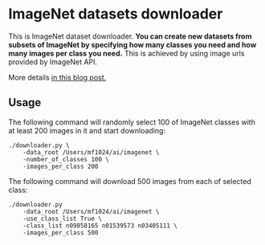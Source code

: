 # ImageNet datasets downloader

This is ImageNet dataset downloader. **You can create new datasets from subsets of ImageNet by specifying how many 
classes you need and how many images per class you need.** 
This is achieved by using image urls provided by ImageNet API.


More details [in this blog post.](https://mf1024.github.io)

## Usage


The following command will randomly select 100 of ImageNet classes with at least 200 images in it and start downloading:
```
./downloader.py \
    -data_root /Users/mf1024/ai/imagenet \
    -number_of_classes 100 \
    -images_per_class 200
```


The following command will download 500 images from each of selected class:
```
./downloader.py 
    -data_root /Users/mf1024/ai/imagenet \
    -use_class_list True \
    -class_list n09858165 n01539573 n03405111 \
    -images_per_class 500 
```
